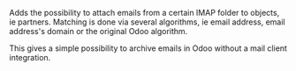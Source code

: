 Adds the possibility to attach emails from a certain IMAP folder to objects,
ie partners. Matching is done via several algorithms, ie email address, email
address's domain or the original Odoo algorithm.

This gives a simple possibility to archive emails in Odoo without a mail
client integration.
